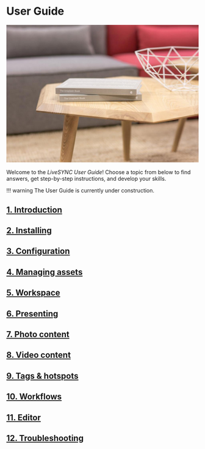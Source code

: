 # User Guide

![Cover](img/StockSnap_X0XWGLGUGI_edited.jpg)

Welcome to the *LiveSYNC User Guide*! Choose a topic from below to find answers, get step-by-step instructions, and develop your skills.

!!! warning
    The User Guide is currently under construction.

## [1. Introduction](introduction.md)

## [2. Installing](installing.md)

## [3. Configuration](configuration.md)

## [4. Managing assets](asset_management.md)

## [5. Workspace](workspace.md)

## [6. Presenting](presenting.md)

## [7. Photo content](photo_content.md)

## [8. Video content](video_content.md)

## [9. Tags & hotspots](hotspots.md)

## [10. Workflows](workflows.md)

## [11. Editor](editor.md)

## [12. Troubleshooting](troubleshooting.md)
